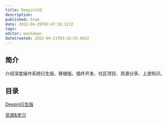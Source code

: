```yaml
---
title: Deepin讨论
description: 
published: true
date: 2022-04-29T03:47:18.217Z
tags: 
editor: markdown
dateCreated: 2022-04-21T03:32:55.893Z
---
```


## 简介
介绍深度操作系统衍生版、移植版、插件开发、社区项目、资源分享、上游知识。

## 目录

[Deepin衍生版](Deepin衍生版)

[资源&学习](资源%26学习)
